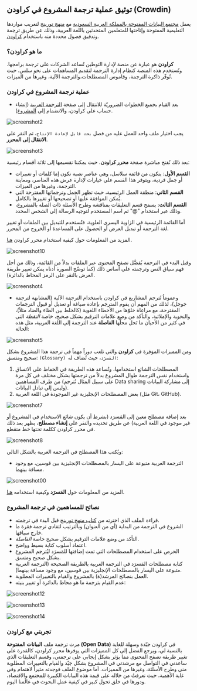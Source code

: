## توثيق عملية ترجمة المشروع في كراودن (Crowdin)

يعمل [مجتمع البيانات المفتوحة بالمملكة العربية السعودية](https://form.jotform.com/220362171812446) مع [منهج تورينج](https://the-turing-way.netlify.app/welcome.html) لتعريب مواردها التعليمية المفتوحة وإتاحتها للمتعلمين المتحدثين باللغة العربية، وذلك عن طريق ترجمة وتدقيق فصول محددة منه باستخدام [كراودن](https://crowdin.com/).

### ما هو كراودن؟

**كراودن** هو عبارة عن منصة لإدارة التوطين تُساعد الشركات على ترجمة برامجها. وتُستخدم هذه المنصة كنظام إدارة الترجمة لتقديم المساهمات على نحو سلس، حيث تُوفّر ذاكرة الترجمة، وقاموس المصطلحات،والترجمة الآلية، وغيرها من الميزات.

### عملية ترجمة المشروع في كراودن

* بعد القيام بجميع الخطوات الضروريّة للانتقال إلى صفحة [الترجمة العربية](https://turingway.crowdin.com/u/projects/1/l/ar) (إنشاء حساب على كراودن، والانضمام إلى [المشروع](https://turingway.crowdin.com/u/)).

![screenshot2](https://user-images.githubusercontent.com/56041419/162965483-2dcd2200-5da3-43e8-a7f0-5c1c760a3775.PNG)

يجب اختيار ملف واحد للعمل عليه من فصل `بحث قابل لإعادة الإنتاج`، ثم النقر على **الانتقال إلى المحرر**.

![screenshot3](https://user-images.githubusercontent.com/56041419/162971985-bf5a2197-9e8a-4a39-87cf-71762c0ecf82.PNG)‫

بعد ذلك تُفتح مباشرة صفحة **محرر كراودن**، حيث يمكننا تقسيمها إلى ثلاثة أقسام رئيسية:

* **القسم الأول**: يتكون من قائمة سلاسل، وهي عناصر نصية تكون إما كلمات أو تعبيرات أو جمل فردية، ويتوفر هذا القسم على خيارات لإدارة عرض هذه العناصر، ومعاينة الترجمة، وغيرها من الميزات.
* **القسم الثاني**: منطقة العمل الرئيسية، حيث تظهر الجمل وترجماتها المقترحة التي يُمكن الموافقة عليها أو تصحيحها أو تغييرها بالكامل.
* **القسم الثالث**: يسمح قسم التعليقات بمناقشة وطرح الأسئلة ذات الصلة بالمشروع، وذلك عبر استخدام "@" ثم اسم المستخدم لتوجيه الرسالة إلى الشخص المحدد.

أما القائمة الرئيسية في الزاوية اليسرى العلوية، فتُستخدم للتبديل بين الملفات أو تغيير لغة الترجمة أو تبديل العرض أو الحصول على المساعدة أو الخروج من المحرر.


المزيد من المعلومات حول كيفية استخدام محرر كراودن [هنا](https://support.crowdin.com/online-editor/).

![screenshot10](https://user-images.githubusercontent.com/56041419/163281963-20c63d26-f95c-4825-ac04-aae1f36a8191.PNG)

وقبل البدء في الترجمة يُفضَّل تصفح المحتوى عبر الملفات بدلاً من القائمة، وذلك من أجل فهم سياق النص وترجمته على أساس ذلك (كما توضّح الصورة أدناه يمكن تغيير طريقة العرض بالنقر على الرمز المحاط بالدائرة).

![screenshot4](https://user-images.githubusercontent.com/56041419/163189677-93e2fbfd-092f-48ca-8a5f-8a965a626cdc.PNG)

* وعموماُ تُترجم المشاريع في كراودن باستخدام الترجمة الآلية (المشابهة لترجمة جوجل)، لذلك من المهم أن يقوم المترجم بإعادة صياغة أو تعديل أو قبول الترجمات المقترحة، مع مراعاة خلوّها من الأخطاء اللغوية (كالخلط بين الظاء والضاد مثلاً)، والنحوية والإملائية، والتأكد من وضع علامات الترقيم بشكل صحيح، خاصة *النقطة* التي في كثير من الأحيان ما تَحل محلَّها **الفاصلة** عند الترجمة إلى اللغة العربية، مثل هذه الحالة:

![screenshot5](https://user-images.githubusercontent.com/56041419/163078755-30e68300-6904-4324-8900-8f65976be4ca.PNG)

ومن المميزات الموَفرة في **كراودن** والتي تلعب دوراً مهماً في ترجمة هذا المشروع بشكل صحيح ومتسق: `(Glossary) المَسرَد`، حيث تُضاف له:

1. المصطلحات الشائع استخدامها، وتُساعد هذه الطريقة في الحفاظ على الاتساق واستخدام نفس الترجمة طوال المشروع بدلاً من ترجمتها بشكل مختلف في كل مرة من طرف المساهمين (على سبيل المثال تُترجم Data sharing إلى مشاركة البيانات وليس إلى تبادل البيانات).
2. بعض المصطلحات الإنجليزية غير الموجودة في اللغة العربية (مثل Git، GitHub).

![screenshot7](https://user-images.githubusercontent.com/56041419/163204673-0f45178c-169f-49a6-888e-14b4d70a896f.PNG)

بعد إضافة مصطلح معين إلى المَسرَد (بشرط أن يكون شائع الاستخدام في المشروع أو غير موجود في اللغة العربية) عن طريق تحديده والنقر على **إنشاء مصطلح**، يظهر بعد ذلك في محرر كراودن ككلمة تحتها خط متقطع.

![screenshot8](https://user-images.githubusercontent.com/56041419/163222396-35bf74b8-cdb3-4c48-b596-b11e33ec57c7.PNG)

ويُكتب هذا المصطلح في الترجمة العربية بالشكل التالي:

* الترجمة العربية متبوعة على اليسار بالمصطلحات الإنجليزية بين قوسين، مع وجود مسافة بينهما.

![screenshot00](https://user-images.githubusercontent.com/56041419/163381432-660c847a-78db-4abd-9118-1ed1870caed3.PNG)

المزيد من المعلومات حول **المَسرَد** وكيفية استخدامه [هنا](https://support.crowdin.com/glossary/).

### نصائح للمساهمين في ترجمة المشروع
* قراءة الملف الذي اخترته من [كتاب منهج تورينج](https://the-turing-way.netlify.app/welcome) قبل البدء في ترجمته.
* الشروع في الترجمة من البداية (أي من العنوان) وبالترتيب لتفادي ترجمة فقرة ما خارج سياقها.
* التأكد من وضع علامات الترقيم بشكل صحيح خاصة *الفاصلة*.
* اعتماد أسلوب كتابة بسيط وواضح.
*  الحرص على استخدام المصطلحات التي تمت إضافتها للمَسرَد ليُترجم المشروع بشكل صحيح ومتسق.
*  كتابة مصطلحات المَسرَد في الترجمة العربية بالطريقة الصحيحة (الترجمة العربية متبوعة على اليسار بالمصطلحات الإنجليزية بين قوسين، مع وجود مسافة بينهما).
*  العمل بنصائح المرشد(ة) بالمشروع والقيام بالتغييرات المطلوبة.
*  عدم القيام بترجمة ما هو محاط بالدائرة أو تغيير بنيته:

![screenshot12](https://user-images.githubusercontent.com/56041419/163278637-a4cd166d-e65b-46ef-94f8-d6a0e1535f40.PNG)

![screenshot13](https://user-images.githubusercontent.com/56041419/163277963-785b6de5-d866-42e2-b521-fa8a9fc9f045.PNG)

![screenshot14](https://user-images.githubusercontent.com/56041419/163278161-0a72ac8c-5d75-43f8-98bf-903949199a89.PNG)

### تجربتي مع كراودن
مرت ترجمة ملف **البيانات المفتوحة (Open Data)** في كراودن جيّدة وسهلة للغاية بالنسبة لي، ويرجع الفضل إلى كل المميزات التي يوفرها محرر كراودن، كالقدرة على تغيير طريقة تصفح المحتوى مما يؤثر بشكل إيجابي على ترجمتي،  وقسم التعليقات الذي ساعدني في التواصل مع مرشدتي في المشروع بشكل جيّد والقيام بالتغييرات المطلوبة مني وطرح الأسلئة، وغيرها من المميزات.
أما موضوع الملف فوجدته مثيراً لاهتمام وفي غاية الأهمية، حيث تعرفتُ من خلاله على قيمة هذه البيانات الكبيرة للمجتمع والاقتصاد، ودورها في خلق تحول كبير في كيفية عمل البحوث في عالمنا اليوم.
